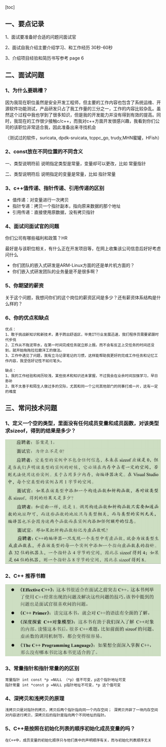 [toc]



## 一、要点记录

1、面试要准备好合适的问题问面试官

2、面试自我介绍主要介绍学习、和工作经历 30秒-60秒

3、介绍项目经验和简历书写参考 page 6



## 二、面试问题

### 1、为什么要跳槽？

因为我现在职位虽然是安全开发工程师，但主要的工作内容也包含了系统运维、开源软件功能测试，产品研发只占了我工作量的三分之一，工作的内容比较杂乱。虽然这个过程中我也学到了很多知识，但是我的开发能力并没有得到有效的提高。同时，我现在的工作很少接触c/c++，而我对c++方面开发很感兴趣，我看到你们公司的该职位非常适合我，因此准备出来寻找机会

（测试过的软件，suricata, dpdk-sruicata, tcppc_go, trudy,MHN蜜罐，HFish）



### 2、const放在不同位置的不同含义

一、类型说明符前 说明指定类型是常量，变量却可以更改，比如 常量指针

二、类型说明符后 说明指定的变量是常量，比如 指针常量



### 3、c++值传递、指针传递、引用传递的区别

* 值传递：对变量进行一次拷贝
* 指针专递：拷贝一个指针副本，指向原来数据的那个地址
* 引用传递：直接使用原数据，没有拷贝指针



### 4、面试问面试官的问题

你们公司有哪些福利和政策？HR

最好是与该职位相关，有什么正在开发项目等，在网上收集该公司信息后好好考虑问什么

* 你们团队的嵌入式研发是ARM-Linux方面的还是单片机方面的？
* 你们嵌入式研发团队的业务量是不是很多啊？



### 5、你期望的薪资

关于这个问题，我想问你们的这个岗位的薪资区间是多少？还有薪资体系结构是什么样的？



### 6、你的优点和缺点

```
优点：
1、敢于挑战新知识和新技术，勇于跨出舒适区，毕竟IT行业发展迅速，我们程序员需要紧跟时代步伐
2、工作从不拖泥带水，在第一时间完成任务就立即上报。而不会有反正上交任务的时间还没到，就开始拖拖拉拉磨洋工的做法。
3、工作中遇见了问题，我有立马记录笔记的习惯，这样能帮助我更好的完成工作任务和记忆工作内容，我坚信好记性不如烂笔头。
```

```
缺点：
1、我的工作经验和阅历较浅，某些技术和知识还未掌握，不过我会在业余时间加强学习，早日弥补
2、我不太善于和陌生人做过多的交际，尤其和同一个公司其他部门的同事打成一片，这有一定的难度
```



## 三、常问技术问题

### 1、定义一个空的类型，里面没有任何成员变量和成员函数，对该类型求sizeof，得到的结果是多少？

![](./picture/01.png)



### 2、C++ 推荐书籍

![](./picture/02.png)



### 3、常量指针和指针常量的的区别

```
常量指针 int const *p =NULL （*p）值不可变，p这个指针地址可变
指针常量 int *const p =NULL p指针地址不可变，*p 这个值可变
```



### 4、深拷贝和浅拷贝的原理

```
浅拷贝只是对指针的拷贝，拷贝后两个指针指向同一个内存空间； 深拷贝开辟了一块内存空间对内容进行拷贝，深拷贝后的指针是指向两个不同地址的指针。
```



### 5、C++是按照在初始化列表的顺序初始化成员变量的吗？

```
在C++中，成员变量的初始化顺序只与他们类中的声明顺序有关，而与初始化列表顺序无关
```

